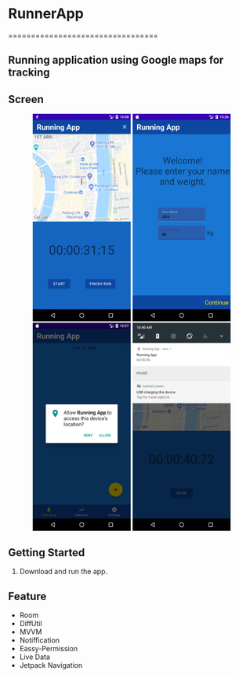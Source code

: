 # RunnerApp
=================================
## Running application using Google maps for tracking

Screen
------------


<p align="center">
  <img src="/Run.png" width="200">
  <img src="/Setup.png" width="200">
  <img src="/Permission.png" width="200">
  <img src="/Nottification.png" width="200">
  <br/>
</p>

Getting Started
---------------

1. Download and run the app.


Feature
---------------

- Room
- DiffUtil
- MVVM
- Notiffication
- Eassy-Permission
- Live Data
- Jetpack Navigation
